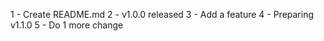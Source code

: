 1 - Create README.md
2 - v1.0.0 released
3 - Add a feature
4 - Preparing v1.1.0
5 - Do 1 more change